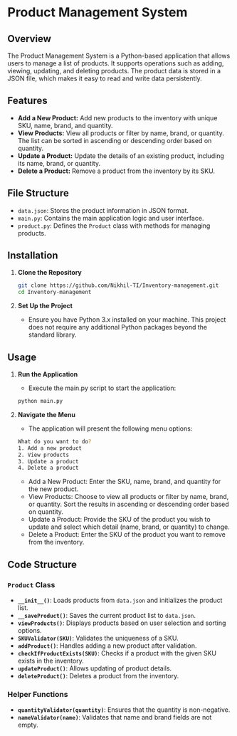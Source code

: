 # Product Management System

## Overview

The Product Management System is a Python-based application that allows users to manage a list of products. It supports operations such as adding, viewing, updating, and deleting products. The product data is stored in a JSON file, which makes it easy to read and write data persistently.

## Features

- **Add a New Product:** Add new products to the inventory with unique SKU, name, brand, and quantity.
- **View Products:** View all products or filter by name, brand, or quantity. The list can be sorted in ascending or descending order based on quantity.
- **Update a Product:** Update the details of an existing product, including its name, brand, or quantity.
- **Delete a Product:** Remove a product from the inventory by its SKU.

## File Structure

- `data.json`: Stores the product information in JSON format.
- `main.py`: Contains the main application logic and user interface.
- `product.py`: Defines the `Product` class with methods for managing products.

## Installation

1. **Clone the Repository**

   ```bash
   git clone https://github.com/Nikhil-TI/Inventory-management.git
   cd Inventory-management
   ```

2. **Set Up the Project**
    - Ensure you have Python 3.x installed on your machine. This project does not require any additional Python packages beyond the standard library.


## Usage

1. **Run the Application**
    - Execute the main.py script to start the application:
    ```bash
    python main.py
    ```

2. **Navigate the Menu**
    - The application will present the following menu options:

    ```bash
    What do you want to do?
    1. Add a new product
    2. View products
    3. Update a product
    4. Delete a product
    ```
    - Add a New Product: Enter the SKU, name, brand, and quantity for the new product.
    - View Products: Choose to view all products or filter by name, brand, or quantity. Sort the results in ascending or descending order based on quantity.
    - Update a Product: Provide the SKU of the product you wish to update and select which detail (name, brand, or quantity) to change.
    - Delete a Product: Enter the SKU of the product you want to remove from the inventory.

## Code Structure

### `Product` Class

- **`__init__()`**: Loads products from `data.json` and initializes the product list.
- **`__saveProduct()`**: Saves the current product list to `data.json`.
- **`viewProducts()`**: Displays products based on user selection and sorting options.
- **`SKUValidator(SKU)`**: Validates the uniqueness of a SKU.
- **`addProduct()`**: Handles adding a new product after validation.
- **`checkIfProductExists(SKU)`**: Checks if a product with the given SKU exists in the inventory.
- **`updateProduct()`**: Allows updating of product details.
- **`deleteProduct()`**: Deletes a product from the inventory.

### Helper Functions

- **`quantityValidator(quantity)`**: Ensures that the quantity is non-negative.
- **`nameValidator(name)`**: Validates that name and brand fields are not empty.

    






